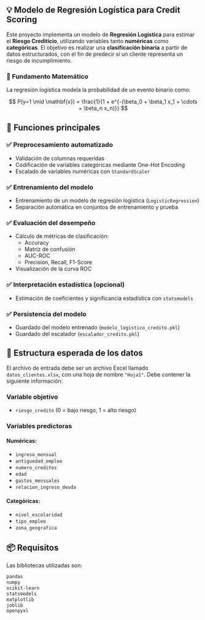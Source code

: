 ## :bulb: Modelo de Regresión Logística para Credit Scoring

Este proyecto implementa un modelo de **Regresión Logística** para estimar el **Riesgo Crediticio**, utilizando variables tanto **numéricas** como **categóricas**. El objetivo es realizar una **clasificación binaria** a partir de datos estructurados, con el fin de predecir si un cliente representa un riesgo de incumplimiento.

### 📏 Fundamento Matemático

La regresión logística modela la probabilidad de un evento binario como:

$$
P(y=1 \mid \mathbf{x}) = \frac{1}{1 + e^{-(\beta_0 + \beta_1 x_1 + \cdots + \beta_n x_n)}}
$$

## 📌 Funciones principales

### ✅ Preprocesamiento automatizado
- Validación de columnas requeridas
- Codificación de variables categóricas mediante One-Hot Encoding
- Escalado de variables numéricas con `StandardScaler`

### ✅ Entrenamiento del modelo
- Entrenamiento de un modelo de regresión logística (`LogisticRegression`)
- Separación automática en conjuntos de entrenamiento y prueba

### ✅ Evaluación del desempeño
- Cálculo de métricas de clasificación:
  - Accuracy
  - Matriz de confusión
  - AUC-ROC
  - Precision, Recall, F1-Score
- Visualización de la curva ROC

### ✅ Interpretación estadística (opcional)
- Estimación de coeficientes y significancia estadística con `statsmodels`

### ✅ Persistencia del modelo
- Guardado del modelo entrenado (`modelo_logistico_credito.pkl`)
- Guardado del escalador (`escalador_credito.pkl`)

## 📁 Estructura esperada de los datos

El archivo de entrada debe ser un archivo Excel llamado `datos_clientes.xlsx`, con una hoja de nombre `"Hoja1"`. Debe contener la siguiente información:

### Variable objetivo
- `riesgo_credito` (0 = bajo riesgo, 1 = alto riesgo)

### Variables predictoras

#### Numéricas:
- `ingreso_mensual`
- `antiguedad_empleo`
- `numero_creditos`
- `edad`
- `gastos_mensuales`
- `relacion_ingreso_deuda`

#### Categóricas:
- `nivel_escolaridad`
- `tipo_empleo`
- `zona_geografica`

## 📦 Requisitos

Las bibliotecas utilizadas son:

```bash
pandas
numpy
scikit-learn
statsmodels
matplotlib
joblib
openpyxl
